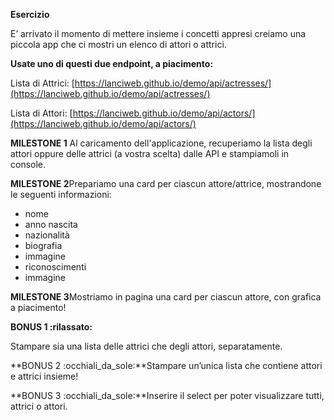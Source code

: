 **Esercizio**

E’ arrivato il momento di mettere insieme i concetti appresi creiamo una piccola app che ci mostri un elenco di attori o attrici.

**Usate uno di questi due endpoint, a piacimento:**


Lista di Attrici:   [https://lanciweb.github.io/demo/api/actresses/](https://lanciweb.github.io/demo/api/actresses/)

Lista di Attori:  [https://lanciweb.github.io/demo/api/actors/](https://lanciweb.github.io/demo/api/actors/)

**MILESTONE 1**
Al caricamento dell'applicazione, recuperiamo la lista degli attori oppure delle attrici (a vostra scelta) dalle API e stampiamoli in console.

**MILESTONE 2**Prepariamo una card per ciascun attore/attrice, mostrandone le seguenti informazioni:
- nome
- anno nascita
- nazionalità
- biografia
- immagine
- riconoscimenti
- immagine

**MILESTONE 3**Mostriamo in pagina una card per ciascun attore, con grafica a piacimento!

**BONUS 1 :rilassato:**

Stampare sia una lista delle attrici che degli attori, separatamente.

**BONUS 2 :occhiali_da_sole:**Stampare un’unica lista che contiene attori e attrici insieme!

**BONUS 3 :occhiali_da_sole:**Inserire il select per poter visualizzare tutti, attrici o attori.